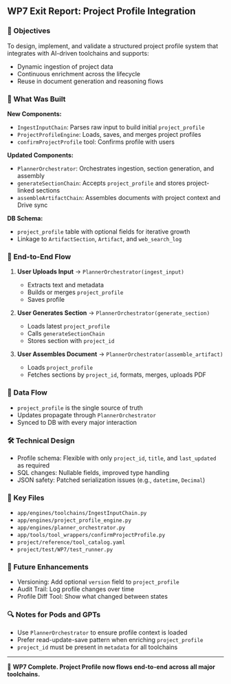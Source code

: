 ## WP7 Exit Report: Project Profile Integration

### 🎯 Objectives
To design, implement, and validate a structured project profile system that integrates with AI-driven toolchains and supports:
- Dynamic ingestion of project data
- Continuous enrichment across the lifecycle
- Reuse in document generation and reasoning flows

### 🔧 What Was Built
**New Components:**
- `IngestInputChain`: Parses raw input to build initial `project_profile`
- `ProjectProfileEngine`: Loads, saves, and merges project profiles
- `confirmProjectProfile` tool: Confirms profile with users

**Updated Components:**
- `PlannerOrchestrator`: Orchestrates ingestion, section generation, and assembly
- `generateSectionChain`: Accepts `project_profile` and stores project-linked sections
- `assembleArtifactChain`: Assembles documents with project context and Drive sync

**DB Schema:**
- `project_profile` table with optional fields for iterative growth
- Linkage to `ArtifactSection`, `Artifact`, and `web_search_log`

### 🔁 End-to-End Flow
1. **User Uploads Input** → `PlannerOrchestrator(ingest_input)`
   - Extracts text and metadata
   - Builds or merges `project_profile`
   - Saves profile

2. **User Generates Section** → `PlannerOrchestrator(generate_section)`
   - Loads latest `project_profile`
   - Calls `generateSectionChain`
   - Stores section with `project_id`

3. **User Assembles Document** → `PlannerOrchestrator(assemble_artifact)`
   - Loads `project_profile`
   - Fetches sections by `project_id`, formats, merges, uploads PDF

### 🔄 Data Flow
- `project_profile` is the single source of truth
- Updates propagate through `PlannerOrchestrator`
- Synced to DB with every major interaction

### 🛠️ Technical Design
- Profile schema: Flexible with only `project_id`, `title`, and `last_updated` as required
- SQL changes: Nullable fields, improved type handling
- JSON safety: Patched serialization issues (e.g., `datetime`, `Decimal`)

### 📁 Key Files
- `app/engines/toolchains/IngestInputChain.py`
- `app/engines/project_profile_engine.py`
- `app/engines/planner_orchestrator.py`
- `app/tools/tool_wrappers/confirmProjectProfile.py`
- `project/reference/tool_catalog.yaml`
- `project/test/WP7/test_runner.py`

### 🚀 Future Enhancements
- Versioning: Add optional `version` field to `project_profile`
- Audit Trail: Log profile changes over time
- Profile Diff Tool: Show what changed between states

### 🔍 Notes for Pods and GPTs
- Use `PlannerOrchestrator` to ensure profile context is loaded
- Prefer read-update-save pattern when enriching `project_profile`
- `project_id` must be present in `metadata` for all toolchains

---
🎉 **WP7 Complete. Project Profile now flows end-to-end across all major toolchains.**